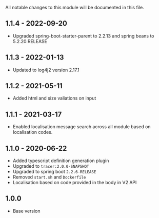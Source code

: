 
All notable changes to this module will be documented in this file.

## 1.1.4 - 2022-09-20
- Upgraded spring-boot-starter-parent to 2.2.13 and spring beans to 5.2.20.RELEASE

## 1.1.3 - 2022-01-13
- Updated to log4j2 version 2.17.1

## 1.1.2 - 2021-05-11

- Added html and size valiations on input

## 1.1.1 - 2021-03-17

- Enabled localisation message search across all module based on localisation codes.

## 1.1.0 - 2020-06-22

- Added typescript definition generation plugin
- Upgraded to `tracer:2.0.0-SNAPSHOT`
- Upgraded to spring boot `2.2.6-RELEASE`
- Removed `start.sh` and `Dockerfile`
- Localisation based on code provided in the body in V2 API

## 1.0.0

- Base version
